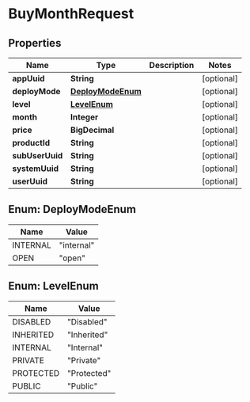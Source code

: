 

# BuyMonthRequest

## Properties

Name | Type | Description | Notes
------------ | ------------- | ------------- | -------------
**appUuid** | **String** |  |  [optional]
**deployMode** | [**DeployModeEnum**](#DeployModeEnum) |  |  [optional]
**level** | [**LevelEnum**](#LevelEnum) |  |  [optional]
**month** | **Integer** |  |  [optional]
**price** | **BigDecimal** |  |  [optional]
**productId** | **String** |  |  [optional]
**subUserUuid** | **String** |  |  [optional]
**systemUuid** | **String** |  |  [optional]
**userUuid** | **String** |  |  [optional]



## Enum: DeployModeEnum

Name | Value
---- | -----
INTERNAL | &quot;internal&quot;
OPEN | &quot;open&quot;



## Enum: LevelEnum

Name | Value
---- | -----
DISABLED | &quot;Disabled&quot;
INHERITED | &quot;Inherited&quot;
INTERNAL | &quot;Internal&quot;
PRIVATE | &quot;Private&quot;
PROTECTED | &quot;Protected&quot;
PUBLIC | &quot;Public&quot;



